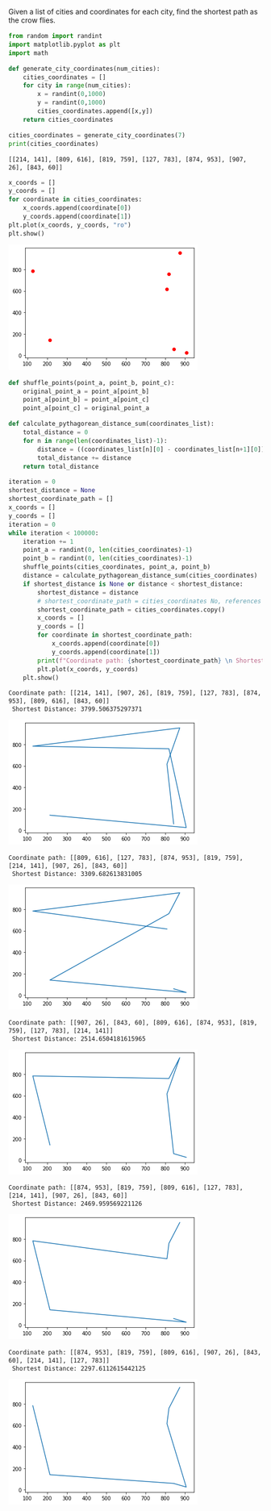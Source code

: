 Given a list of cities and coordinates for each city, find the shortest path as the crow flies.


```python
from random import randint
import matplotlib.pyplot as plt
import math
```


```python
def generate_city_coordinates(num_cities):
    cities_coordinates = []
    for city in range(num_cities):
        x = randint(0,1000)
        y = randint(0,1000)
        cities_coordinates.append([x,y])
    return cities_coordinates
```


```python
cities_coordinates = generate_city_coordinates(7)
print(cities_coordinates)
```

    [[214, 141], [809, 616], [819, 759], [127, 783], [874, 953], [907, 26], [843, 60]]



```python
x_coords = []
y_coords = []
for coordinate in cities_coordinates:
    x_coords.append(coordinate[0])
    y_coords.append(coordinate[1])
plt.plot(x_coords, y_coords, "ro")
plt.show()
```


    
![png](BruteForceTravellingSalesman_files/BruteForceTravellingSalesman_4_0.png)
    



```python
def shuffle_points(point_a, point_b, point_c):
    original_point_a = point_a[point_b]
    point_a[point_b] = point_a[point_c]
    point_a[point_c] = original_point_a
```


```python
def calculate_pythagorean_distance_sum(coordinates_list):
    total_distance = 0
    for n in range(len(coordinates_list)-1):
        distance = ((coordinates_list[n][0] - coordinates_list[n+1][0]) ** 2 + (coordinates_list[n][1] - coordinates_list[n+1][1]) ** 2) ** 0.5
        total_distance += distance
    return total_distance
```


```python
iteration = 0
shortest_distance = None
shortest_coordinate_path = []
x_coords = []
y_coords = []
iteration = 0
while iteration < 100000:
    iteration += 1
    point_a = randint(0, len(cities_coordinates)-1)
    point_b = randint(0, len(cities_coordinates)-1)
    shuffle_points(cities_coordinates, point_a, point_b)
    distance = calculate_pythagorean_distance_sum(cities_coordinates)
    if shortest_distance is None or distance < shortest_distance:
        shortest_distance = distance
        # shortest_coordinate_path = cities_coordinates No, references mutating value
        shortest_coordinate_path = cities_coordinates.copy()
        x_coords = []
        y_coords = []
        for coordinate in shortest_coordinate_path:
            x_coords.append(coordinate[0])
            y_coords.append(coordinate[1])
        print(f"Coordinate path: {shortest_coordinate_path} \n Shortest Distance: {shortest_distance}")
        plt.plot(x_coords, y_coords)
    plt.show()
```

    Coordinate path: [[214, 141], [907, 26], [819, 759], [127, 783], [874, 953], [809, 616], [843, 60]] 
     Shortest Distance: 3799.506375297371



    
![png](BruteForceTravellingSalesman_files/BruteForceTravellingSalesman_7_1.png)
    


    Coordinate path: [[809, 616], [127, 783], [874, 953], [819, 759], [214, 141], [907, 26], [843, 60]] 
     Shortest Distance: 3309.682613831005



    
![png](BruteForceTravellingSalesman_files/BruteForceTravellingSalesman_7_3.png)
    


    Coordinate path: [[907, 26], [843, 60], [809, 616], [874, 953], [819, 759], [127, 783], [214, 141]] 
     Shortest Distance: 2514.6504181615965



    
![png](BruteForceTravellingSalesman_files/BruteForceTravellingSalesman_7_5.png)
    


    Coordinate path: [[874, 953], [819, 759], [809, 616], [127, 783], [214, 141], [907, 26], [843, 60]] 
     Shortest Distance: 2469.959569221126



    
![png](BruteForceTravellingSalesman_files/BruteForceTravellingSalesman_7_7.png)
    


    Coordinate path: [[874, 953], [819, 759], [809, 616], [907, 26], [843, 60], [214, 141], [127, 783]] 
     Shortest Distance: 2297.6112615442125



    
![png](BruteForceTravellingSalesman_files/BruteForceTravellingSalesman_7_9.png)
    

